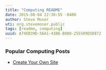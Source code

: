 ```yaml
---
title: "Computing README"
date: 2015-08-04 22:30:55 -0400
author: Steve Moser
uti: org.stevemoser.public
tags: [readme, computing]
uuid: A74EB39D-56A1-41B6-B808-255509D5D872
---
```


### Popular Computing Posts

 - [Create Your Own Site](create-your-own-site.md)
